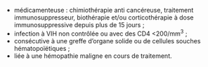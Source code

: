 * médicamenteuse : chimiothérapie anti cancéreuse, traitement immunosuppresseur, biothérapie et/ou corticothérapie à dose immunosuppressive  depuis plus de 15 jours ;
* infection à VIH non contrôlée ou avec des CD4 <200/mm<sup>3</sup> ;
* consécutive à une greffe d’organe solide ou de cellules souches hématopoïétiques ;
* liée à une hémopathie maligne en cours de traitement.
